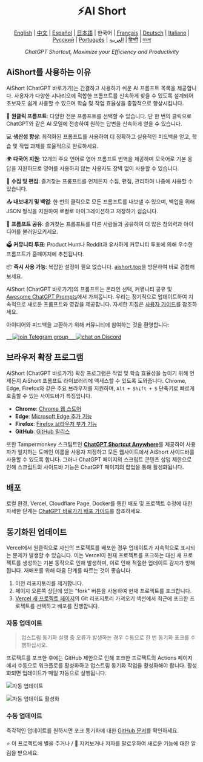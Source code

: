 <h1 align="center">
⚡️AI Short
</h1>
<p align="center">
    <a href="/README-en.md">English</a> | <a href="/README.md">中文</a> |
<a href="./README-es.md">Español</a> |
<a href="./README-ja.md">日本語</a> |
한국어 |
<a href="./README-fr.md">Français</a> |
<a href="./README-de.md">Deutsch</a> |
<a href="./README-it.md">Italiano</a> |
<a href="./README-ru.md">Русский</a> |
<a href="./README-pt.md">Português</a> |
<a href="./README-ar.md">العربية</a> |
<a href="./README-hi.md">हिन्दी</a> |
<a href="./README-bn.md">বাংলা</a>
</p>
<p align="center">
    <em>ChatGPT Shortcut, Maximize your Efficiency and Productivity</em>
</p>

## AiShort를 사용하는 이유

AiShort (ChatGPT 바로가기)는 간결하고 사용하기 쉬운 AI 프롬프트 목록을 제공합니다. 사용자가 다양한 시나리오에 적합한 프롬프트를 신속하게 찾을 수 있도록 설계되어 초보자도 쉽게 사용할 수 있으며 학습 및 작업 효율성을 종합적으로 향상시킵니다.

🚀 **원클릭 프롬프트**: 다양한 전문 프롬프트를 선택할 수 있습니다. 단 한 번의 클릭으로 ChatGPT와 같은 AI 모델에 전송하여 원하는 답변을 신속하게 얻을 수 있습니다.

💻 **생산성 향상**: 최적화된 프롬프트를 사용하여 더 정확하고 실용적인 피드백을 얻고, 학습 및 작업 과제를 효율적으로 완료하세요.

🌍 **다국어 지원**: 12개의 주요 언어로 영어 프롬프트 번역을 제공하며 모국어로 기본 응답을 지원하므로 영어를 사용하지 않는 사용자도 장벽 없이 사용할 수 있습니다.

💾 **수집 및 편집**: 즐겨찾는 프롬프트를 언제든지 수집, 편집, 관리하여 나중에 사용할 수 있습니다.

📤 **내보내기 및 백업**: 한 번의 클릭으로 모든 프롬프트를 내보낼 수 있으며, 백업을 위해 JSON 형식을 지원하여 로컬로 마이그레이션하고 저장하기 쉽습니다.

🌟 **프롬프트 공유**: 즐겨찾는 프롬프트를 다른 사람들과 공유하여 더 많은 창의력과 아이디어를 불러일으키세요.

🗳️ **커뮤니티 투표**: Product Hunt나 Reddit과 유사하게 커뮤니티 투표에 의해 우수한 프롬프트가 홈페이지에 추천됩니다.

📦 **즉시 사용 가능**: 복잡한 설정이 필요 없습니다. [aishort.top](https://www.aishort.top/ko/)을 방문하여 바로 경험해 보세요.

AiShort (ChatGPT 바로가기)의 프롬프트는 온라인 선택, 커뮤니티 공유 및 [Awesome ChatGPT Prompts](https://github.com/f/awesome-chatgpt-prompts)에서 가져옵니다. 우리는 정기적으로 업데이트하여 지속적으로 새로운 프롬프트와 영감을 제공합니다. 자세한 지침은 [사용자 가이드](https://www.aishort.top/ko/docs/guides/getting-started)를 참조하세요.

아이디어와 피드백을 교환하기 위해 커뮤니티에 참여하는 것을 환영합니다:

<a href="https://t.me/aishort_top">
    <img src="https://img.shields.io/badge/Telegram-Group-blue?logo=telegram&style=for-the-badge" alt="join Telegram group" />
</a>

<a href="https://discord.gg/PZTQfJ4GjX">
    <img src="https://img.shields.io/discord/1048780149899939881?color=%2385c8c8&label=Discord&logo=discord&style=for-the-badge" alt="chat on Discord" />
</a>

## 브라우저 확장 프로그램

AiShort (ChatGPT 바로가기) 확장 프로그램은 작업 및 학습 효율성을 높이기 위해 언제든지 AiShort 프롬프트 라이브러리에 액세스할 수 있도록 도와줍니다. Chrome, Edge, Firefox와 같은 주요 브라우저를 지원하며, `Alt + Shift + S` 단축키로 빠르게 호출할 수 있는 사이드바가 특징입니다.

- **Chrome**: [Chrome 웹 스토어](https://chrome.google.com/webstore/detail/chatgpt-shortcut/blcgeoojgdpodnmnhfpohphdhfncblnj)
- **Edge**: [Microsoft Edge 추가 기능](https://microsoftedge.microsoft.com/addons/detail/chatgpt-shortcut/hnggpalhfjmdhhmgfjpmhlfilnbmjoin)
- **Firefox**: [Firefox 브라우저 부가 기능](https://addons.mozilla.org/addon/chatgpt-shortcut/)
- **GitHub**: [GitHub 릴리스](https://github.com/rockbenben/ChatGPT-Shortcut/releases/latest)

또한 Tampermonkey 스크립트인 [**ChatGPT Shortcut Anywhere**](https://greasyfork.org/scripts/482907-chatgpt-shortcut-anywhere)를 제공하여 사용자가 일치하는 도메인 이름을 사용자 지정하고 모든 웹사이트에서 AiShort 사이드바를 사용할 수 있도록 합니다. 그러나 ChatGPT 페이지의 스크립트 콘텐츠 삽입 제한으로 인해 스크립트의 사이드바 기능은 ChatGPT 페이지의 팝업을 통해 활성화됩니다.

## 배포

로컬 환경, Vercel, Cloudflare Page, Docker를 통한 배포 및 프로젝트 수정에 대한 자세한 단계는 [ChatGPT 바로가기 배포 가이드](https://www.aishort.top/ko/docs/deploy)를 참조하세요.

## 동기화된 업데이트

Vercel에서 원클릭으로 자신의 프로젝트를 배포한 경우 업데이트가 지속적으로 표시되는 문제가 발생할 수 있습니다. 이는 Vercel이 현재 프로젝트를 포크하는 대신 새 프로젝트를 생성하는 기본 동작으로 인해 발생하며, 이로 인해 적절한 업데이트 감지가 방해됩니다. 재배포를 위해 다음 단계를 따르는 것이 좋습니다.

1. 이전 리포지토리를 제거합니다.
2. 페이지 오른쪽 상단에 있는 "fork" 버튼을 사용하여 현재 프로젝트를 포크합니다.
3. [Vercel 새 프로젝트 페이지](https://vercel.com/new)의 Git 리포지토리 가져오기 섹션에서 최근에 포크한 프로젝트를 선택하고 배포를 진행합니다.

### 자동 업데이트

> 업스트림 동기화 실행 중 오류가 발생하는 경우 수동으로 한 번 동기화 포크를 수행하십시오.

프로젝트를 포크한 후에는 GitHub 제한으로 인해 포크한 프로젝트의 Actions 페이지에서 수동으로 워크플로를 활성화하고 업스트림 동기화 작업을 활성화해야 합니다. 활성화되면 업데이트가 매일 자동으로 실행됩니다.

![자동 업데이트](https://img.newzone.top/2023-05-19-11-57-59.png?imageMogr2/format/webp)

![자동 업데이트 활성화](https://img.newzone.top/2023-05-19-11-59-26.png?imageMogr2/format/webp)

### 수동 업데이트

즉각적인 업데이트를 원하시면 포크 동기화에 대한 [GitHub 문서](https://docs.github.com/en/pull-requests/collaborating-with-pull-requests/working-with-forks/syncing-a-fork)를 확인하세요.

⭐ 이 프로젝트에 별을 주거나 / 👀 지켜보거나 저자를 팔로우하여 새로운 기능에 대한 알림을 받으세요.
